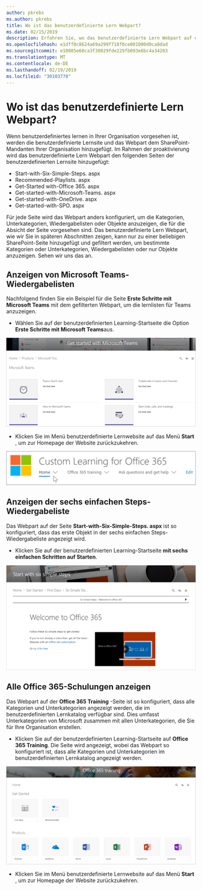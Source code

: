 ```yaml
---
author: pkrebs
ms.author: pkrebs
title: Wo ist das benutzerdefinierte Lern Webpart?
ms.date: 02/15/2019
description: Erfahren Sie, wo das benutzerdefinierte Lern Webpart auf der benutzerdefinierten Lernsite angezeigt wird.
ms.openlocfilehash: e1dff0c8624a69a299f718f0ce001000d0ca8dad
ms.sourcegitcommit: e10085e60ca3f38029fde229fb093e6bc4a34203
ms.translationtype: MT
ms.contentlocale: de-DE
ms.lasthandoff: 02/19/2019
ms.locfileid: "30103770"
---
```

# <a name="wheres-the-custom-learning-web-part"></a>Wo ist das benutzerdefinierte Lern Webpart?

Wenn benutzerdefiniertes lernen in Ihrer Organisation vorgesehen ist, werden die benutzerdefinierte Lernsite und das Webpart dem SharePoint-Mandanten Ihrer Organisation hinzugefügt. Im Rahmen der proaktivierung wird das benutzerdefinierte Lern Webpart den folgenden Seiten der benutzerdefinierten Lernsite hinzugefügt:

- Start-with-Six-Simple-Steps. aspx 
- Recommended-Playlists. aspx
- Get-Started with-Office 365. aspx
- Get-started-with-Microsoft-Teams. aspx
- Get-started-with-OneDrive. aspx
- Get-started-with-SPO. aspx

Für jede Seite wird das Webpart anders konfiguriert, um die Kategorien, Unterkategorien, Wiedergabelisten oder Objekte anzuzeigen, die für die Absicht der Seite vorgesehen sind. Das benutzerdefinierte Lern Webpart, wie wir Sie in späteren Abschnitten zeigen, kann nur zu einer beliebigen SharePoint-Seite hinzugefügt und gefiltert werden, um bestimmte Kategorien oder Unterkategorien, Wiedergabelisten oder nur Objekte anzuzeigen. Sehen wir uns das an. 

## <a name="view-microsoft-teams-playlists"></a>Anzeigen von Microsoft Teams-Wiedergabelisten

Nachfolgend finden Sie ein Beispiel für die Seite **Erste Schritte mit Microsoft Teams** mit dem gefilterten Webpart, um die lernlisten für Teams anzuzeigen. 

- Wählen Sie auf der benutzerdefinierten Learning-Startseite die Option **Erste Schritte mit Microsoft Teams**aus.

![CG-whereiswp-Teams. png](media/cg-whereiswp-teams.png)

- Klicken Sie im Menü benutzerdefinierte Lernwebsite auf das Menü **Start** , um zur Homepage der Website zurückzukehren.

![CG-homebtnmenu. png](media/cg-homebtnmenu.png)

## <a name="view-the-six-simple-steps-playlist"></a>Anzeigen der sechs einfachen Steps-Wiedergabeliste

Das Webpart auf der Seite **Start-with-Six-Simple-Steps. aspx** ist so konfiguriert, dass das erste Objekt in der sechs einfachen Steps-Wiedergabeliste angezeigt wird. 

- Klicken Sie auf der benutzerdefinierten Learning-Startseite **mit sechs einfachen Schritten auf Starten**. 

![CG-whereiswp-Six. png](media/cg-whereiswp-six.png)

## <a name="view-all-office-365-training"></a>Alle Office 365-Schulungen anzeigen

Das Webpart auf der **Office 365 Training** -Seite ist so konfiguriert, dass alle Kategorien und Unterkategorien angezeigt werden, die im benutzerdefinierten Lernkatalog verfügbar sind. Dies umfasst Unterkategorien von Microsoft zusammen mit allen Unterkategorien, die Sie für Ihre Organisation erstellen.

- Klicken Sie auf der benutzerdefinierten Learning-Startseite auf **Office 365 Training**. Die Seite wird angezeigt, wobei das Webpart so konfiguriert ist, dass alle Kategorien und Unterkategorien im benutzerdefinierten Lernkatalog angezeigt werden.

![CG-whereiswp-o365. png](media/cg-whereiswp-o365.png)

- Klicken Sie im Menü benutzerdefinierte Lernwebsite auf das Menü **Start** , um zur Homepage der Website zurückzukehren.


